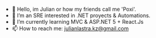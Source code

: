 - 👋 Hello, im Julian or how my friends call me 'Poxi'.
- 👀 I’m an SRE interested in .NET proyects & Automations.
- 🌱 I’m currently learning MVC & ASP.NET 5 + React.Js
- 📫 How to reach me: julianlastra.kz@gmail.com 
<!---
poxx1/poxx1 is a ✨ special ✨ repository because its `README.md` (this file) appears on your GitHub profile.
You can click the Preview link to take a look at your changes.
--->
